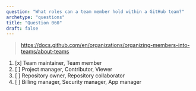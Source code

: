 ```yaml
---
question: "What roles can a team member hold within a GitHub team?"
archetype: "questions"
title: "Question 060"
draft: false
---
```


> https://docs.github.com/en/organizations/organizing-members-into-teams/about-teams
1. [x] Team maintainer, Team member
1. [ ] Project manager, Contributor, Viewer
1. [ ] Repository owner, Repository collaborator
1. [ ] Billing manager, Security manager, App manager
